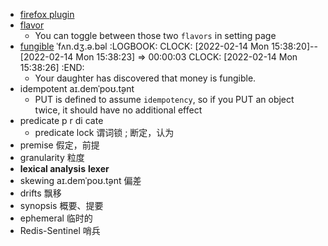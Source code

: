 - [firefox plugin](https://app.metword.co/)
- [flavor](www.baidu.com)
	- You can toggle between those two `flavors` in setting page
- [fungible](www.xxx.com) <span class='blue subw9'>ˈfʌn.dʒ.ə.bəl</span>
  :LOGBOOK:
  CLOCK: [2022-02-14 Mon 15:38:20]--[2022-02-14 Mon 15:38:23] =>  00:00:03
  CLOCK: [2022-02-14 Mon 15:38:26]
  :END:
	- Your daughter has discovered that money is fungible.
- <a>idempotent <span class="blue subw9">  aɪ.demˈpoʊ.t̬ənt</span></a>
	- PUT is defined to assume `idempotency`, so if you PUT an object twice, it should have no additional effect
- <a>predicate <span class="blue subw9">  p r di cate</span></a>
	- predicate lock 谓词锁 ; 断定，认为
- <a>premise <span class="blue subw9">  假定，前提</span></a>
- <a>granularity <span class="blue subw9">粒度</span></a>
- **lexical analysis**    **lexer**
- <a>skewing <span class="blue subw9">  aɪ.demˈpoʊ.t̬ənt 偏差</span></a>
- <a>drifts <span class="blue subw9">  飘移</span></a>
- <a>synopsis <span class="blue subw9">  概要、提要</span></a>
- ephemeral   临时的
- Redis-Sentinel   哨兵
